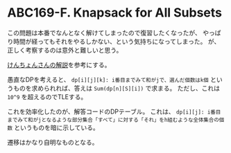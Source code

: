 # ABC169-F. Knapsack for All Subsets

この問題は本番でなんとなく解けてしまったので復習したくなったが、
やっぱり時間が経ってもそれをやるしかない、という気持ちになってしまった。
が、正しく考察するのは意外と難しいと思う。

[けんちょんさんの解説](https://drken1215.hatenablog.com/entry/2020/06/02/155900)を参考にする。

愚直なDPを考えると、
`dp[i][j][k]: i番目までみて和がjで、選んだ個数はk個`
というものを求められれば、答えは
`Sum(dp[n][S][i])` で求まる。
ただし、これは `10^9` を超えるのでTLEする。

これを効率化したのが、解答コードのDPテーブル。
これは、
`dp[i][j]: i番目までみて和がjとなるような部分集合「すべて」に対する「それ」をh組むような全体集合の個数`
というものを暗に示している。

遷移はかなり自明なものとなる。
